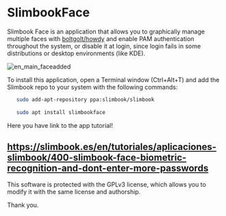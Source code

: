 # SlimbookFace

Slimbook Face is an application that allows you to graphically manage multiple faces with [boltgolt/howdy](https://github.com/boltgolt/howdy) and enable PAM authentication throughout the system, or disable it at login, since login fails in some distributions or desktop environments (like KDE).

![en_main_faceadded](https://user-images.githubusercontent.com/18195266/123270336-1db43e00-d500-11eb-9172-fb91dd9b5050.png)

To install this application, open a Terminal window (Ctrl+Alt+T) and add the Slimbook repo to your system with the following commands:


```bash
   sudo add-apt-repository ppa:slimbook/slimbook
   
   sudo apt install slimbookface
```


Here you have link to the app tutorial!

https://slimbook.es/en/tutoriales/aplicaciones-slimbook/400-slimbook-face-biometric-recognition-and-dont-enter-more-passwords
--

This software is protected with the GPLv3 license, which allows you to modify it with the same license and authorship. 

Thank you.
